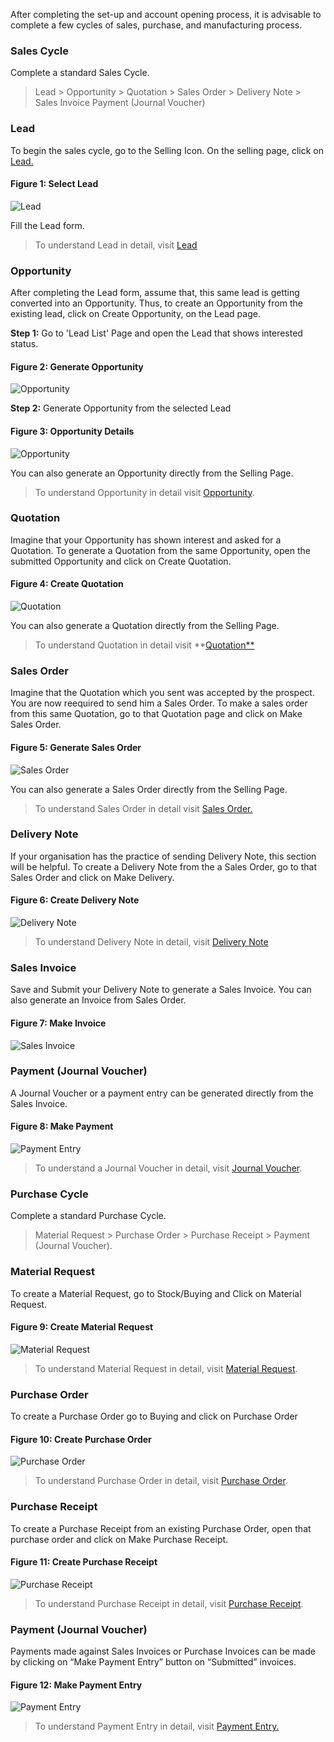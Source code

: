 After completing the set-up and account opening process, it is advisable to
complete a few cycles of sales, purchase, and manufacturing process.

### Sales Cycle

Complete a standard Sales Cycle.

> Lead > Opportunity > Quotation > Sales Order > Delivery Note > Sales Invoice
> Payment (Journal Voucher)

  
### Lead

To begin the sales cycle, go to the Selling Icon. On the selling page, click
on [Lead.](/apps/erpnext/user-guide/selling/lead)

#### Figure 1: Select Lead

![Lead](assets/frappe_io/images/erpnext/thirddaysetup-lead.png)

Fill the Lead form.

> To understand Lead in detail, visit [Lead](/apps/erpnext/user-guide/selling/lead)

  
### Opportunity

After completing the Lead form, assume that, this same lead is getting
converted into an Opportunity. Thus, to create an Opportunity from the
existing lead, click on Create Opportunity, on the Lead page.

__Step 1:__ Go to 'Lead List' Page and open the Lead that shows interested
status.

#### Figure 2: Generate Opportunity

![Opportunity](assets/frappe_io/images/erpnext/thirddaysetup-opportunity-1.png)

 __Step 2:__ Generate Opportunity from the selected Lead

#### Figure 3: Opportunity Details

![Opportunity](assets/frappe_io/images/erpnext/thirddaysetup-opportunity.png)

You can also generate an Opportunity directly from the Selling Page.

> To understand Opportunity in detail visit [Opportunity](/apps/erpnext/user-guide/selling/opportunity).

  
### Quotation

Imagine that your Opportunity has shown interest and asked for a Quotation. To
generate a Quotation from the same Opportunity, open the submitted Opportunity
and click on Create Quotation.

#### Figure 4: Create Quotation

![Quotation](assets/frappe_io/images/erpnext/thirddaysetup-quotation.png)

You can also generate a Quotation directly from the Selling Page.

> To understand Quotation in detail visit **[Quotation**](/apps/erpnext/user-guide/selling/quotation)

### Sales Order

Imagine that the Quotation which you sent was accepted by the prospect. You
are now reequired to send him a Sales Order. To make a sales order from this
same Quotation, go to that Quotation page and click on Make Sales Order.

#### Figure 5: Generate Sales Order

![Sales Order](assets/frappe_io/images/erpnext/thirddaysetup-sales-order.png)

You can also generate a Sales Order directly from the Selling Page.

> To understand Sales Order in detail visit [Sales Order.](/apps/erpnext/user-guide/selling/sales-order)

  
### Delivery Note

If your organisation has the practice of sending Delivery Note, this section
will be helpful. To create a Delivery Note from the a Sales Order, go to that
Sales Order and click on Make Delivery.

#### Figure 6: Create Delivery Note

![Delivery Note](assets/frappe_io/images/erpnext/thirddaysetup-delivery-note.png)

> To understand Delivery Note in detail, visit [Delivery Note](/apps/erpnext/user-guide/stock-inventory/delivery-note)

  
### Sales Invoice

Save and Submit your Delivery Note to generate a Sales Invoice. You can also
generate an Invoice from Sales Order.

#### Figure 7: Make Invoice

![Sales Invoice](assets/frappe_io/images/erpnext/thirddaysetup-sales-invoice.png)

  
### Payment (Journal Voucher)

A Journal Voucher or a payment entry can be generated directly from the Sales
Invoice.

#### Figure 8: Make Payment

![Payment Entry](assets/frappe_io/images/erpnext/thirddaysetup-payment-entry.png)

> To understand a Journal Voucher in detail, visit [Journal Voucher](/apps/erpnext/user-guide/accounts/journal-vouchers).

  
### Purchase Cycle

Complete a standard Purchase Cycle.

> Material Request > Purchase Order > Purchase Receipt > Payment (Journal
Voucher).
  

### Material Request

To create a Material Request, go to Stock/Buying and Click on Material
Request.

#### Figure 9: Create Material Request

![Material Request](assets/frappe_io/images/erpnext/thirddaysetup-material-request.png)

> To understand Material Request in detail, visit [Material Request](/apps/erpnext/user-guide/buying/material-request).

### Purchase Order

To create a Purchase Order go to Buying and click on Purchase Order

#### Figure 10: Create Purchase Order

![Purchase Order](assets/frappe_io/images/erpnext/thirddaysetup-purchase-order.png)

> To understand Purchase Order in detail, visit [Purchase Order](/apps/erpnext/user-guide/buying/purchase-order).

  
### Purchase Receipt

To create a Purchase Receipt from an existing Purchase Order, open that
purchase order and click on Make Purchase Receipt.

#### Figure 11: Create Purchase Receipt

![Purchase Receipt](assets/frappe_io/images/erpnext/thirddaysetup-purchase-receipt.png)  

> To understand Purchase Receipt in detail, visit [Purchase Receipt](/apps/erpnext/user-guide/stock-inventory/purchase-receipt).

  
### Payment (Journal Voucher)

Payments made against Sales Invoices or Purchase Invoices can be made by
clicking on “Make Payment Entry” button on “Submitted” invoices.

#### Figure 12: Make Payment Entry

![Payment Entry](assets/frappe_io/images/erpnext/thirddaysetup-payment-entry.png)  

> To understand Payment Entry in detail, visit [Payment Entry.](/apps/erpnext/user-guide/accounts/making-payments)

